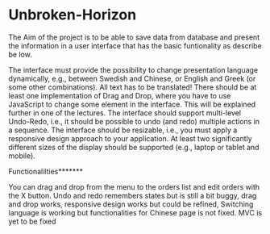 # Unbroken-Horizon

The Aim of the project is to be able to save data from database and present the 
information in a user interface that has the basic funtionality as describe be low.



The interface must provide the possibility to change presentation language dynamically, e.g., between Swedish and Chinese, or English and Greek (or some other combinations). 
All text has to be translated!
There should be at least one implementation of Drag and Drop, where you have to use JavaScript to change some element in the interface. 
This will be explained further in one of the lectures. 
The interface should support multi-level Undo-Redo, i.e., it should be possible to undo (and redo) multiple actions in a sequence. 
The interface should be resizable, i.e., you must apply a responsive design approach to your application. 
At least two significantly different sizes of the display should be supported (e.g., laptop or tablet and mobile). 

Functionalilties*******

You can drag and drop from the menu to the orders list and edit orders with the X button.
Undo and redo remembers states but is still a bit buggy, drag and drop works, responsive design works but could be refined,
Switching language is working but functionalities for Chinese page is not fixed. 
MVC is yet to be fixed 



